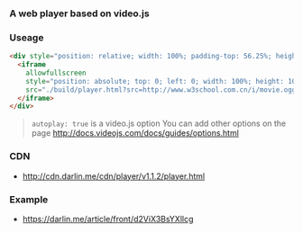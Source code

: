 ### A web player based on video.js

### Useage

```html
<div style="position: relative; width: 100%; padding-top: 56.25%; height: 0; overflow: hidden;">
  <iframe
    allowfullscreen
    style="position: absolute; top: 0; left: 0; width: 100%; height: 100%;"
    src="./build/player.html?src=http://www.w3school.com.cn/i/movie.ogg&autoplay=true">
  </iframe>
</div>
```

> `autoplay: true` is a video.js option
> You can add other options on the page http://docs.videojs.com/docs/guides/options.html

### CDN

* http://cdn.darlin.me/cdn/player/v1.1.2/player.html

### Example

* https://darlin.me/article/front/d2ViX3BsYXllcg
